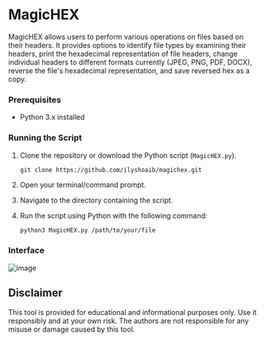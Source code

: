 # MagicHEX 
MagicHEX allows users to perform various operations on files based on their headers. It provides options to identify file types by examining their headers, print the hexadecimal representation of file headers, change individual headers to different formats currently (JPEG, PNG, PDF, DOCX), reverse the file's hexadecimal representation, and save reversed hex as a copy.

### Prerequisites

- Python 3.x installed

### Running the Script

1. Clone the repository or download the Python script (`MagicHEX.py`).

   `git clone https://github.com/ilyshoaib/magichex.git`


2. Open your terminal/command prompt.
3. Navigate to the directory containing the script.
4. Run the script using Python with the following command:

   ```bash
   python3 MagicHEX.py /path/to/your/file
   
### Interface
![image](https://github.com/ilyshoaib/magichex/assets/94924310/380ffb52-edea-4cd2-82e7-97659d87cc3e)
## Disclaimer
This tool is provided for educational and informational purposes only. Use it responsibly and at your own risk. The authors are not responsible for any misuse or damage caused by this tool.
